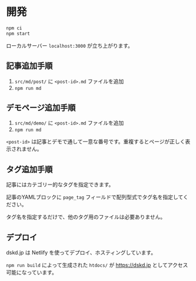 # 開発

```bash
npm ci
npm start
```

ローカルサーバー `localhost:3000` が立ち上がります。

## 記事追加手順

1. `src/md/post/` に `<post-id>.md` ファイルを追加
2. `npm run md`

## デモページ追加手順

1. `src/md/demo/` に `<post-id>.md` ファイルを追加
2. `npm run md`

`<post-id>` は記事とデモで通して一意な番号です。重複するとページが正しく表示されません。

## タグ追加手順

記事にはカテゴリー的なタグを指定できます。

記事のYAMLブロックに `page_tag` フィールドで配列型式でタグ名を指定してください。

タグ名を指定するだけで、他のタグ用のファイルは必要ありません。

## デプロイ

dskd.jp は Netlify を使ってデプロイ、ホスティングしています。

`npm run build` によって生成された `htdocs/` が https://dskd.jp としてアクセス可能になっています。
